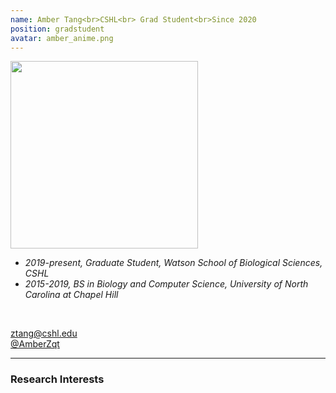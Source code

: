 ```yaml
---
name: Amber Tang<br>CSHL<br> Grad Student<br>Since 2020
position: gradstudent
avatar: amber_anime.png
---
```


<img width="300" src="{{site.baseurl}}/images/anime/{{page.avatar}}" data-action="zoom">
<br>

- _2019-present, Graduate Student, Watson School of Biological Sciences, CSHL_ <br>
- _2015-2019, BS in Biology and Computer Science, University of North Carolina at Chapel Hill_ <br>
<br>

<a href="mailto:ztang@cshl.edu"><i class="fa fa-envelope-o"></i> ztang@cshl.edu</a><br>
<a href="https://twitter.com/AmberZqt"><i class="fa fa-twitter"></i> @AmberZqt </a><br>


<hr>

### Research Interests

<br>
<br>
<br>

&nbsp;
&nbsp;
&nbsp;
&nbsp;
&nbsp;
&nbsp;
&nbsp;
&nbsp;
&nbsp;
&nbsp;
&nbsp;
&nbsp;
&nbsp;
&nbsp;
&nbsp;
&nbsp;
&nbsp;
&nbsp;
&nbsp;
&nbsp;
&nbsp;
&nbsp;
&nbsp;
&nbsp;

